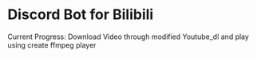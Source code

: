 # Discord Bot for Bilibili

Current Progress: Download Video through modified Youtube_dl and play using create ffmpeg player